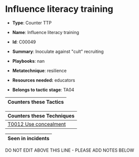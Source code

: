# Influence literacy training

* **Type**: Counter TTP

* **Name**: Influence literacy training

* **Id**: C00049

* **Summary**: Inoculate against "cult" recruiting

* **Playbooks**: nan

* **Metatechnique**: resilience

* **Resources needed:** educators

* **Belongs to tactic stage**: TA04


| Counters these Tactics |
| ---------------------- |



| Counters these Techniques |
| ------------------------- |
| [T0012 Use concealment](../techniques/T0012.md) |



| Seen in incidents |
| ----------------- |


DO NOT EDIT ABOVE THIS LINE - PLEASE ADD NOTES BELOW